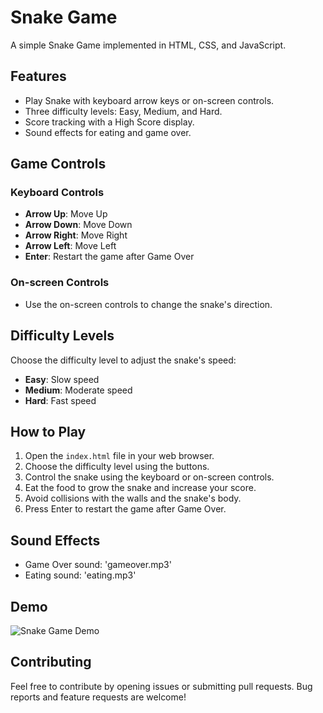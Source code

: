 # Snake Game

A simple Snake Game implemented in HTML, CSS, and JavaScript.

## Features

- Play Snake with keyboard arrow keys or on-screen controls.
- Three difficulty levels: Easy, Medium, and Hard.
- Score tracking with a High Score display.
- Sound effects for eating and game over.

## Game Controls

### Keyboard Controls

- **Arrow Up**: Move Up
- **Arrow Down**: Move Down
- **Arrow Right**: Move Right
- **Arrow Left**: Move Left
- **Enter**: Restart the game after Game Over

### On-screen Controls

- Use the on-screen controls to change the snake's direction.

## Difficulty Levels

Choose the difficulty level to adjust the snake's speed:

- **Easy**: Slow speed
- **Medium**: Moderate speed
- **Hard**: Fast speed

## How to Play

1. Open the `index.html` file in your web browser.
2. Choose the difficulty level using the buttons.
3. Control the snake using the keyboard or on-screen controls.
4. Eat the food to grow the snake and increase your score.
5. Avoid collisions with the walls and the snake's body.
6. Press Enter to restart the game after Game Over.

## Sound Effects

- Game Over sound: 'gameover.mp3'
- Eating sound: 'eating.mp3'

## Demo

![Snake Game Demo]([(https://codebadal.github.io/snakeGame-js/))

## Contributing

Feel free to contribute by opening issues or submitting pull requests. Bug reports and feature requests are welcome!

